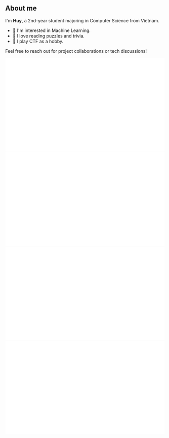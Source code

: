 ## About me
I'm **Huy**, a 2nd-year student majoring in Computer Science from Vietnam.

- 🧠 I'm interested in Machine Learning.
- 📑 I love reading puzzles and trivia.
- 🚩 I play CTF as a hobby.

Feel free to reach out for project collaborations or tech discussions!

![](https://raw.githubusercontent.com/huytrinhm/github-stats/master/generated/overview.svg#gh-dark-mode-only)
![](https://raw.githubusercontent.com/huytrinhm/github-stats/master/generated/overview.svg#gh-light-mode-only)
![](https://raw.githubusercontent.com/huytrinhm/github-stats/master/generated/languages.svg#gh-dark-mode-only)
![](https://raw.githubusercontent.com/huytrinhm/github-stats/master/generated/languages.svg#gh-light-mode-only)
